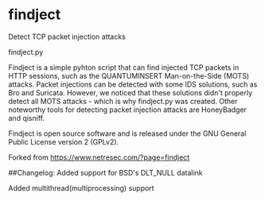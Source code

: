 # findject
Detect TCP packet injection attacks

findject.py

Findject is a simple pyhton script that can find injected TCP packets in HTTP sessions, such as the QUANTUMINSERT Man-on-the-Side (MOTS) attacks. Packet injections can be detected with some IDS solutions, such as Bro and Suricata. However, we noticed that these solutions didn't properly detect all MOTS attacks - which is why findject.py was created. Other noteworthy tools for detecting packet injection attacks are HoneyBadger and qisniff.

Findject is open source software and is released under the GNU General Public License version 2 (GPLv2).

Forked from https://www.netresec.com/?page=findject


##Changelog:
Added support for BSD's DLT_NULL datalink

Added multithread(multiprocessing) support
